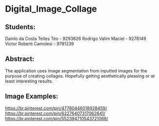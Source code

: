 # Digital_Image_Collage
## Students:
Danilo da Costa Telles Téo - 9293626
Rodrigo Valim Maciel - 9278149
Victor Roberti Camolesi - 9791239

## Abstract:
The application uses image segmentation from inputted images for the purpose of creating collages. Hopefully getting aesthetically pleasing or at least interesting results.
## Image Examples:
https://br.pinterest.com/pin/47780446018928459/
https://br.pinterest.com/pin/62276407317062641/
https://br.pinterest.com/pin/552394710543721066/
